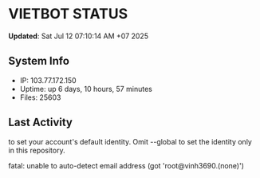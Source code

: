 # VIETBOT STATUS
**Updated**: Sat Jul 12 07:10:14 AM +07 2025

## System Info
- IP: 103.77.172.150
- Uptime: up 6 days, 10 hours, 57 minutes
- Files: 25603

## Last Activity

to set your account's default identity.
Omit --global to set the identity only in this repository.

fatal: unable to auto-detect email address (got 'root@vinh3690.(none)')
